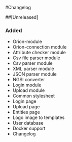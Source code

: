#Changelog

##[Unreleased]

### Added
- Orion-module
- Orion-connection module
- Attribute checker module
- Csv file parser module
- Csv parser module
- XML parser module
- JSON parser module
- NGSI converter
- Login module
- Upload module
- Common stylesheet
- Login page
- Upload page
- Entities page
- Logo image to templates
- User database
- Docker support
- Changelog
